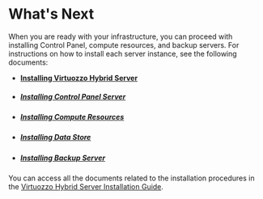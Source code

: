 # What's Next

When you are ready with your infrastructure, you can proceed with installing Control Panel, compute resources, and backup servers. For instructions on how to install each server instance, see the following documents: 

-   **[Installing Virtuozzo Hybrid Server](https://docs.onapp.com/vhsinstallationguide/latest/installing-virtuozzo-hybrid-server)**
-   ##### [Installing Control Panel Server](https://docs.onapp.com/vhsinstallationguide/latest/installing-control-panel-server)

-   ##### [Installing Compute Resources](https://docs.onapp.com/vhsinstallationguide/latest/installing-compute-resources)

-   ##### [Installing Data Store](https://docs.onapp.com/vhsinstallationguide/latest/installing-data-stores)

-   ##### [Installing Backup Server](https://docs.onapp.com/vhsinstallationguide/latest/installing-backup-server)

You can access all the documents related to the installation procedures in the [Virtuozzo Hybrid Server Installation Guide](https://docs.onapp.com/vhsinstallationguide/latest).
